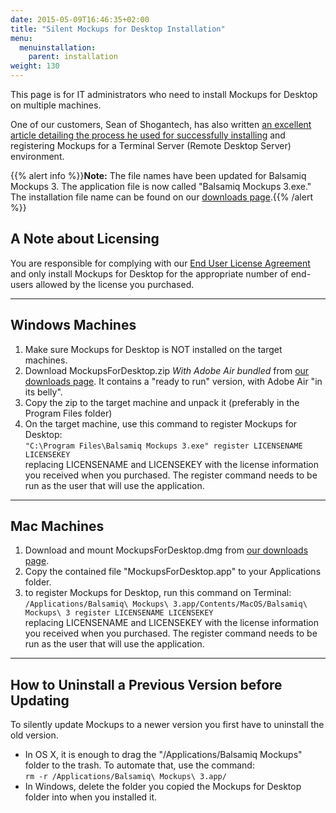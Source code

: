```yaml
---
date: 2015-05-09T16:46:35+02:00
title: "Silent Mockups for Desktop Installation"
menu:
  menuinstallation:
    parent: installation
weight: 130
---
```

This page is for IT administrators who need to install Mockups for Desktop on multiple machines.

One of our customers, Sean of Shogantech, has also written [an excellent article detailing the process he used for successfully installing](http://www.shogan.co.uk/?p=641) and registering Mockups for a Terminal Server (Remote Desktop Server) environment.

{{% alert info %}}**Note:** The file names have been updated for Balsamiq Mockups 3\. The application file is now called "Balsamiq Mockups 3.exe." The installation file name can be found on our [downloads page](https://balsamiq.com/download).{{% /alert %}}

## A Note about Licensing

You are responsible for complying with our [End User License Agreement](https://balsamiq.com/eulas) and only install Mockups for Desktop for the appropriate number of end-users allowed by the license you purchased.

* * *

## Windows Machines

1.  Make sure Mockups for Desktop is NOT installed on the target machines.
2.  Download MockupsForDesktop.zip _With Adobe Air bundled_ from [our downloads page](https://balsamiq.com/download). It contains a "ready to run" version, with Adobe Air "in its belly".
3.  Copy the zip to the target machine and unpack it (preferably in the Program Files folder)
4.  On the target machine, use this command to register Mockups for Desktop:  
    `"C:\Program Files\Balsamiq Mockups 3.exe" register LICENSENAME LICENSEKEY`  
    replacing LICENSENAME and LICENSEKEY with the license information you received when you purchased. The register command needs to be run as the user that will use the application.

* * *

## Mac Machines

1.  Download and mount MockupsForDesktop.dmg from [our downloads page](https://balsamiq.com/download).
2.  Copy the contained file "MockupsForDesktop.app" to your Applications folder.
3.  to register Mockups for Desktop, run this command on Terminal:  
    `/Applications/Balsamiq\ Mockups\ 3.app/Contents/MacOS/Balsamiq\ Mockups\ 3 register LICENSENAME LICENSEKEY`  
    replacing LICENSENAME and LICENSEKEY with the license information you received when you purchased. The register command needs to be run as the user that will use the application.

* * *

## How to Uninstall a Previous Version before Updating

To silently update Mockups to a newer version you first have to uninstall the old version.

*   In OS X, it is enough to drag the "/Applications/Balsamiq Mockups" folder to the trash. To automate that, use the command:  
    `rm -r /Applications/Balsamiq\ Mockups\ 3.app/`
*   In Windows, delete the folder you copied the Mockups for Desktop folder into when you installed it.
